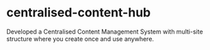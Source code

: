 # centralised-content-hub
Developed a Centralised Content Management System with multi-site structure where you create once and use anywhere.
